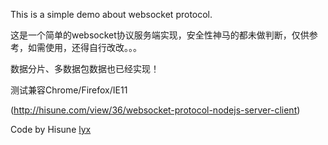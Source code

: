 This is a simple demo about websocket protocol.
 
这是一个简单的websocket协议服务端实现，安全性神马的都未做判断，仅供参考，如需使用，还得自行改改。。。

数据分片、多数据包数据也已经实现！

测试兼容Chrome/Firefox/IE11

(http://hisune.com/view/36/websocket-protocol-nodejs-server-client)

Code by Hisune [lyx](http://hisune.com)
